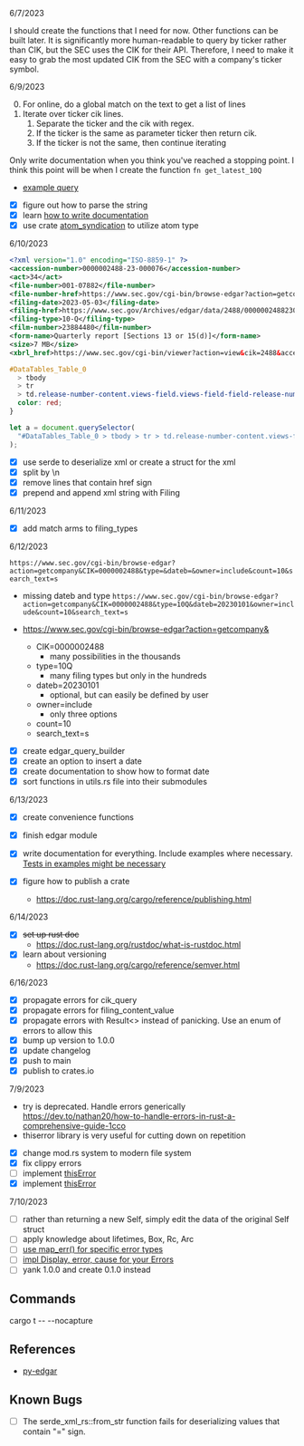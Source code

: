 6/7/2023

I should create the functions that I need for now.
Other functions can be built later.
It is significantly more human-readable to query by ticker rather than CIK, but the SEC uses the CIK for their API. Therefore, I need to make it easy to grab the most updated CIK from the SEC with a company's ticker symbol.

6/9/2023

0. For online, do a global match on the text to get a list of lines
1. Iterate over ticker cik lines.
   1. Separate the ticker and the cik with regex.
   2. If the ticker is the same as parameter ticker then return cik.
   3. If the ticker is not the same, then continue iterating

Only write documentation when you think you've reached a stopping point.
I think this point will be when I create the function `fn get_latest_10Q`

- [example query](https://www.sec.gov/cgi-bin/browse-edgar?action=getcompany&CIK=0000002488&type=10-K&count=10&output=atom)

- [x] figure out how to parse the string
- [x] learn [how to write documentation](https://doc.rust-lang.org/rustdoc/write-documentation/what-to-include.html)
- [x] use crate [atom_syndication](https://crates.io/crates/atom_syndication) to utilize atom type

6/10/2023

```xml
<?xml version="1.0" encoding="ISO-8859-1" ?>
<accession-number>0000002488-23-000076</accession-number>
<act>34</act>
<file-number>001-07882</file-number>
<file-number-href>https://www.sec.gov/cgi-bin/browse-edgar?action=getcompany&filenum=001-07882&owner=include&count=10</file-number-href>
<filing-date>2023-05-03</filing-date>
<filing-href>https://www.sec.gov/Archives/edgar/data/2488/000000248823000076/0000002488-23-000076-index.htm</filing-href>
<filing-type>10-Q</filing-type>
<film-number>23884480</film-number>
<form-name>Quarterly report [Sections 13 or 15(d)]</form-name>
<size>7 MB</size>
<xbrl_href>https://www.sec.gov/cgi-bin/viewer?action=view&cik=2488&accession_number=0000002488-23-000076&xbrl_type=v</xbrl_href>
```

```css
#DataTables_Table_0
  > tbody
  > tr
  > td.release-number-content.views-field.views-field-field-release-number.is-active.sorting_1 {
  color: red;
}
```

```js
let a = document.querySelector(
  "#DataTables_Table_0 > tbody > tr > td.release-number-content.views-field.views-field-field-release-number.is-active.sorting_1"
);
```

- [x] use serde to deserialize xml or create a struct for the xml
- [x] split by \n
- [x] remove lines that contain href sign
- [x] prepend and append xml string with Filing

6/11/2023

- [x] add match arms to filing_types

6/12/2023

`https://www.sec.gov/cgi-bin/browse-edgar?action=getcompany&CIK=0000002488&type=&dateb=&owner=include&count=10&search_text=s`

- missing dateb and type
  `https://www.sec.gov/cgi-bin/browse-edgar?action=getcompany&CIK=0000002488&type=10Q&dateb=20230101&owner=include&count=10&search_text=s`

- https://www.sec.gov/cgi-bin/browse-edgar?action=getcompany&

  - CIK=0000002488
    - many possibilities in the thousands
  - type=10Q
    - many filing types but only in the hundreds
  - dateb=20230101
    - optional, but can easily be defined by user
  - owner=include
    - only three options
  - count=10
  - search_text=s

- [x] create edgar_query_builder
- [x] create an option to insert a date
- [x] create documentation to show how to format date
- [x] sort functions in utils.rs file into their submodules

6/13/2023

- [x] create convenience functions
- [x] finish edgar module

- [x] write documentation for everything. Include examples where necessary. [Tests in examples might be necessary](https://doc.rust-lang.org/rustdoc/write-documentation/documentation-tests.html)
- [x] figure how to publish a crate
  - https://doc.rust-lang.org/cargo/reference/publishing.html

6/14/2023

- [x] ~~set up rust doc~~
  - https://doc.rust-lang.org/rustdoc/what-is-rustdoc.html
- [x] learn about versioning
  - https://doc.rust-lang.org/cargo/reference/semver.html

6/16/2023

- [x] propagate errors for cik_query
- [x] propagate errors for filing_content_value
- [x] propagate errors with Result<> instead of panicking. Use an enum of errors to allow this
- [x] bump up version to 1.0.0
- [x] update changelog
- [x] push to main
- [x] publish to crates.io

7/9/2023

- try is deprecated. Handle errors generically https://dev.to/nathan20/how-to-handle-errors-in-rust-a-comprehensive-guide-1cco
- thiserror library is very useful for cutting down on repetition

- [x] change mod.rs system to modern file system
- [x] fix clippy errors
- [ ] implement [thisError](https://crates.io/crates/thiserror)
- [x] implement [thisError](https://crates.io/crates/thiserror)

7/10/2023

- [ ] rather than returning a new Self, simply edit the data of the original Self struct
- [ ] apply knowledge about lifetimes, Box, Rc, Arc
- [ ] [use map_err() for specific error types](https://web.mit.edu/rust-lang_v1.25/arch/amd64_ubuntu1404/share/doc/rust/html/book/first-edition/error-handling.html#defining-your-own-error-type)
- [ ] [impl Display, error, cause for your Errors](https://web.mit.edu/rust-lang_v1.25/arch/amd64_ubuntu1404/share/doc/rust/html/book/first-edition/error-handling.html#the-error-trait)
- [ ] yank 1.0.0 and create 0.1.0 instead

## Commands

cargo t -- --nocapture

## References

- [py-edgar](https://github.com/joeyism/py-edgar/tree/master)

## Known Bugs

- [ ] The serde_xml_rs::from_str function fails for deserializing values that contain "=" sign.
